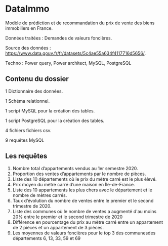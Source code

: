 # DataImmo
Modèle de prédiction et de recommandation du prix de vente des biens immobiliers en France.

Données traitées : Demandes de valeurs foncières.

Source des données : https://www.data.gouv.fr/fr/datasets/5c4ae55a634f4117716d5656/.

Techno : Power query, Power architect, MySQL, PostgreSQL

## Contenu du dossier
1 Dictionnaire des données.

1 Schéma relationnel.

1 script MySQL pour la création des tables.

1 script PostgreSQL pour la création des tables.

4 fichiers fichiers csv.

9 requêtes MySQL 

## Les requêtes
1. Nombre total d’appartements vendus au 1er semestre 2020.
2. Proportion des ventes d’appartements par le nombre de pièces. 
3. Liste des 10 départements où le prix du mètre carré est le plus élevé. 
4. Prix moyen du mètre carré d’une maison en Île-de-France.
5. Liste des 10 appartements les plus chers avec le département et le nombre de mètres carrés. 
6. Taux d’évolution du nombre de ventes entre le premier et le second trimestre de 2020. 
7. Liste des communes où le nombre de ventes a augmenté d'au moins 20% entre le premier et le second trimestre de 2020 
8. Différence en pourcentage du prix au mètre carré entre un appartement de 2 pièces et un appartement de 3 pièces. 
9. Les moyennes de valeurs foncières pour le top 3 des communesdes départements 6, 13, 33, 59 et 69

